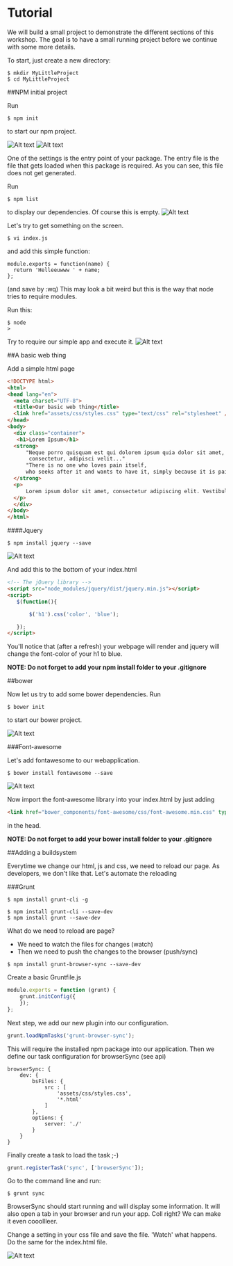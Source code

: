 # Tutorial

We will build a small project to demonstrate the different sections of this workshop. The goal is to have a small running project before we continue with some more details.

To start, just create a new directory:
```
$ mkdir MyLittleProject
$ cd MyLittleProject
```


##NPM initial project

Run
```
$ npm init
```
to start our npm project.

![Alt text](/img/npm-init-01.png?raw=true "npm init")
![Alt text](/img/npm-init-02.png?raw=true "npm init")

One of the settings is the entry point of your package. The entry file is the file that gets loaded when this package is required. As you can see, this file does not get generated.

Run
```
$ npm list
```
to display our dependencies. Of course this is empty.
![Alt text](/img/npm-list.png?raw=true "npm list")

Let's try to get something on the screen.
```
$ vi index.js
```
and add this simple function:
```
module.exports = function(name) {  
  return 'Helleeuwww ' + name;
};
```
(and save by :wq)
This may look a bit weird but this is the way that node tries to require modules.

Run this:
```
$ node
>
```
Try to require our simple app and execute it.
![Alt text](/img/npm-index-js.png?raw=true "running our package")

##A basic web thing

Add a simple html page
```html
<!DOCTYPE html>
<html>
<head lang="en">
  <meta charset="UTF-8">
  <title>Our basic web thing</title>
  <link href="assets/css/styles.css" type="text/css" rel="stylesheet" />
</head>
<body>
  <div class="container">
   <h1>Lorem Ipsum</h1>
  <strong>
      "Neque porro quisquam est qui dolorem ipsum quia dolor sit amet,
       consectetur, adipisci velit..."
      "There is no one who loves pain itself,
      who seeks after it and wants to have it, simply because it is pain..."
  </strong>
  <p>
      Lorem ipsum dolor sit amet, consectetur adipiscing elit. Vestibulum libero ex, tempus in ex non, luctus sollicitudin dui. Donec suscipit nibh et nibh feugiat, sit amet vehicula libero laoreet. Aenean faucibus elit maximus metus tempus maximus id at erat. Maecenas est nibh, accumsan vitae porttitor et, egestas vitae dolor. Nullam commodo tortor nec quam rutrum vulputate. Praesent eu purus eget sapien cursus auctor. Pellentesque at lorem nulla. Etiam molestie, elit vitae tempor suscipit, leo turpis pharetra dui, eu malesuada justo enim et est. Integer urna dolor, consequat vel rutrum ut, egestas sit amet turpis. Morbi aliquam nec risus vel luctus. Mauris dignissim condimentum augue, a dictum urna mattis ut. Sed eu enim elementum, porta eros ac, suscipit ex. Nunc scelerisque, elit non dignissim tristique, odio turpis molestie purus, at feugiat turpis sapien in enim. Donec bibendum ipsum sit amet erat dictum eleifend. Fusce sagittis arcu sed sem ornare, et maximus ex laoreet. Lorem ipsum dolor sit amet, consectetur adipiscing elit.
  </p>
  </div>
</body>
</html>
```

####Jquery
```
$ npm install jquery --save
```
![Alt text](/img/npm-install-jquery.png?raw=true "Adding jquery")

And add this to the bottom of your index.html

```html
<!-- The jQuery library -->
<script src="node_modules/jquery/dist/jquery.min.js"></script>
<script>
   $(function(){

       $('h1').css('color', 'blue');

   });
</script>
```
You'll notice that (after a refresh) your webpage will render and jquery will change the font-color of your h1 to blue.

__NOTE: Do not forget to add your npm install folder to your .gitignore__

##bower

Now let us try to add some bower dependencies.
Run
```
$ bower init
```
to start our bower project.

![Alt text](/img/bower-init-01.png?raw=true "Initializing our bower project")

###Font-awesome

Let's add fontawesome to our webapplication.
```
$ bower install fontawesome --save
```

![Alt text](/img/bower-install-fontawesome.png?raw=true "Installing bower")

Now import the font-awesome library into your index.html by just adding
```html
<link href="bower_components/font-awesome/css/font-awesome.min.css" type="text/css" rel="stylesheet" />
```
in the head.


__NOTE: Do not forget to add your bower install folder to your .gitignore__



##Adding a buildsystem

Everytime we change our html, js and css, we need to reload our page.
As developers, we don't like that.
Let's automate the reloading

###Grunt
```
$ npm install grunt-cli -g
```

```
$ npm install grunt-cli --save-dev
$ npm install grunt --save-dev
```

What do we need to reload are page?
* We need to watch the files for changes (watch)
* Then we need to push the changes to the browser (push/sync)


```
$ npm install grunt-browser-sync --save-dev
```

Create a basic Gruntfile.js

```javascript
module.exports = function (grunt) {
    grunt.initConfig({
    });
};
```

Next step, we add our new plugin into our configuration.
```javascript
grunt.loadNpmTasks('grunt-browser-sync');
```
This will require the installed npm package into our application.
Then we define our task configuration for browserSync (see api)

```
browserSync: {
    dev: {
        bsFiles: {
            src : [
                'assets/css/styles.css',
                '*.html'
            ]
        },
        options: {
            server: './'
        }
    }
}
```
Finally create a task to load the task ;-)
```javascript
grunt.registerTask('sync', ['browserSync']);
````

Go to the command line and run:
```
$ grunt sync
```

BrowserSync should start running and will display some information. It will also
open a tab in your browser and run your app. Coll right?
We can make it even cooollleer.

Change a setting in your css file and save the file. 'Watch' what happens.
Do the same for the index.html file.

![Alt text](/img/browser-sync-01.png?raw=true "You got served!")
